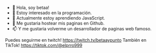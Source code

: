 - 👋 Hola, soy betaa!
- 👀 Estoy interesado en la programación.
- 🌱 Actualmente estoy aprendiendo JavaScript.
- 💞️ Me gustaria hostear mis paginas en Github.
- 📫 Y me gustaria volverme un desarrollador de paginas web famoso.

Puedes seguirme en twitch! https://twitch.tv/betaaypunto
También en TikTok! https://tiktok.com/@elprro999

